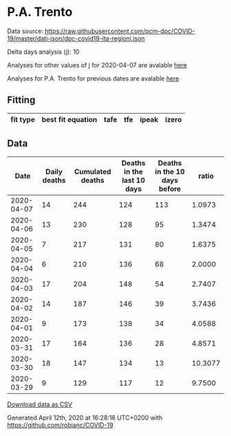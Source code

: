 # P.A. Trento

Data source: https://raw.githubusercontent.com/pcm-dpc/COVID-19/master/dati-json/dpc-covid19-ita-regioni.json

Delta days analysis (j): 10

Analyses for other values of j for 2020-04-07 are avalable [here](../README.md)

Analyses for P.A. Trento for previous dates are avalable [here](../../README.md)

## Fitting 
|fit type|best fit equation|tafe|tfe|ipeak|izero|
|-------|-----|--------|------|---|---|

## Data
|Date|Daily deaths|Cumulated deaths|Deaths in the last 10 days|Deaths in the 10 days before|ratio|
|----|----------|-----------|-------|--------------------|-----|
|2020-04-07|14|244|124|113|1.0973|
|2020-04-06|13|230|128|95|1.3474|
|2020-04-05|7|217|131|80|1.6375|
|2020-04-04|6|210|136|68|2.0000|
|2020-04-03|17|204|148|54|2.7407|
|2020-04-02|14|187|146|39|3.7436|
|2020-04-01|9|173|138|34|4.0588|
|2020-03-31|17|164|136|28|4.8571|
|2020-03-30|18|147|134|13|10.3077|
|2020-03-29|9|129|117|12|9.7500|

[Download data as CSV](COVID-19_p.a._trento_j10_2020-04-07.csv)

Generated April 12th, 2020 at 16:28:18 UTC+0200 with https://github.com/robianc/COVID-19
